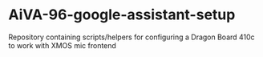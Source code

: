 # AiVA-96-google-assistant-setup
Repository containing scripts/helpers for configuring a Dragon Board 410c to work with XMOS mic frontend
